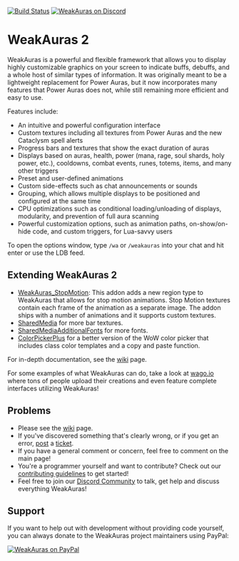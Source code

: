 [![Build Status](https://travis-ci.org/WeakAuras/WeakAuras2.svg?branch=master)](https://travis-ci.org/WeakAuras/WeakAuras2)
[![WeakAuras on Discord](https://img.shields.io/badge/discord-weakauras-738bd7.svg?style=flat)](https://discord.gg/wa2)

# WeakAuras 2

WeakAuras is a powerful and flexible framework that allows you to display highly customizable graphics on your screen to indicate buffs, debuffs, and a whole host of similar types of information. It was originally meant to be a lightweight replacement for Power Auras, but it now incorporates many features that Power Auras does not, while still remaining more efficient and easy to use.

Features include:

* An intuitive and powerful configuration interface
* Custom textures including all textures from Power Auras and the new Cataclysm spell alerts
* Progress bars and textures that show the exact duration of auras
* Displays based on auras, health, power (mana, rage, soul shards, holy power, etc.), cooldowns, combat events, runes, totems, items, and many other triggers
* Preset and user-defined animations
* Custom side-effects such as chat announcements or sounds
* Grouping, which allows multiple displays to be positioned and configured at the same time
* CPU optimizations such as conditional loading/unloading of displays, modularity, and prevention of full aura scanning
* Powerful customization options, such as animation paths, on-show/on-hide code, and custom triggers, for Lua-savvy users

To open the options window, type `/wa` or `/weakauras` into your chat and hit enter or use the LDB feed.

## Extending WeakAuras 2

* [WeakAuras_StopMotion](https://www.wowace.com/addons/weakauras-stop-motion): This addon adds a new region type to WeakAuras that allows for stop motion animations. Stop Motion textures contain each frame of the animation as a separate image. The addon ships with a number of animations and it supports custom textures.
* [SharedMedia](https://www.wowace.com/addons/sharedmedia) for more bar textures.
* [SharedMediaAdditionalFonts](https://www.wowace.com/addons/shared-media-additional-fonts) for more fonts.
* [ColorPickerPlus](https://mods.curse.com/addons/wow/colorpickerplus) for a better version of the WoW color picker that includes class color templates and a copy and paste function.

For in-depth documentation, see the [wiki](https://github.com/WeakAuras/WeakAuras2/wiki) page.

For some examples of what WeakAuras can do, take a look at [wago.io](https://wago.io/) where tons of people upload their creations and even feature complete interfaces utilizing WeakAuras!

## Problems

* Please see the [wiki](https://github.com/WeakAuras/WeakAuras2/wiki) page.
* If you've discovered something that's clearly wrong, or if you get an error, [post](https://www.wowace.com/addons/weakauras-2/create-ticket/) a [ticket](https://www.wowace.com/addons/weakauras-2/tickets/).
* If you have a general comment or concern, feel free to comment on the main page!
* You're a programmer yourself and want to contribute? Check out our [contributing guidelines](https://github.com/WeakAuras/WeakAuras2/blob/master/CONTRIBUTING.md) to get started!
* Feel free to join our [Discord Community](https://discord.gg/wa2) to talk, get help and discuss everything WeakAuras!

## Support

If you want to help out with development without providing code yourself, you can always donate to the WeakAuras project maintainers using PayPal:

[![WeakAuras on PayPal](https://www.paypalobjects.com/en_US/i/btn/btn_donateCC_LG.gif)](https://www.paypal.com/cgi-bin/webscr?cmd=_s-xclick&hosted_button_id=FRVH7EYXFDTUN)
